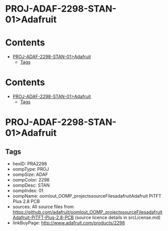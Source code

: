 
PROJ-ADAF-2298-STAN-01>Adafruit
===============================

Contents
========

* [PROJ-ADAF-2298-STAN-01>Adafruit](#proj-adaf-2298-stan-01adafruit)
	* [Tags](#tags)

Contents
========

* [PROJ-ADAF-2298-STAN-01>Adafruit](#proj-adaf-2298-stan-01adafruit)
	* [Tags](#tags)

# PROJ-ADAF-2298-STAN-01>Adafruit

## Tags

- hexID: PRA2298
- oompType: PROJ
- oompSize: ADAF
- oompColor: 2298
- oompDesc: STAN
- oompIndex: 01
- oompName: oomlout_OOMP_projectssourceFilesadafruitAdafruit PiTFT Plus 2.8 PCB
- sources: All source files from https://github.com/adafruit/oomlout_OOMP_projectssourceFilesadafruitAdafruit-PiTFT-Plus-2.8-PCB (source licence details in srcLicense.md)
- linkBuyPage: http://www.adafruit.com/products/2298
